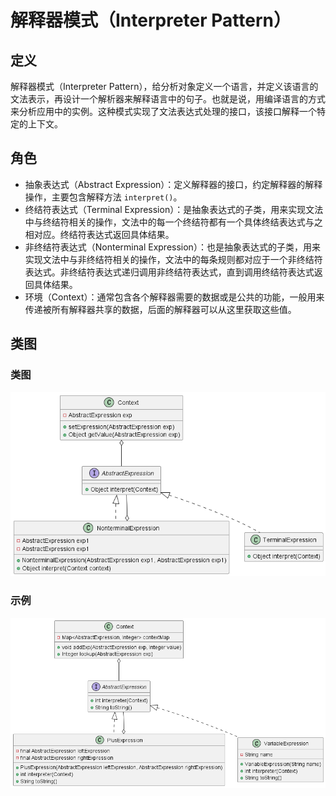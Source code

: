 # 解释器模式（Interpreter Pattern）

## 定义

解释器模式（Interpreter Pattern），给分析对象定义一个语言，并定义该语言的文法表示，再设计一个解析器来解释语言中的句子。也就是说，用编译语言的方式来分析应用中的实例。这种模式实现了文法表达式处理的接口，该接口解释一个特定的上下文。

## 角色

- 抽象表达式（Abstract Expression）：定义解释器的接口，约定解释器的解释操作，主要包含解释方法 ```interpret()```。
- 终结符表达式（Terminal Expression）：是抽象表达式的子类，用来实现文法中与终结符相关的操作，文法中的每一个终结符都有一个具体终结表达式与之相对应。终结符表达式返回具体结果。
- 非终结符表达式（Nonterminal Expression）：也是抽象表达式的子类，用来实现文法中与非终结符相关的操作，文法中的每条规则都对应于一个非终结符表达式。非终结符表达式递归调用非终结符表达式，直到调用终结符表达式返回具体结果。
- 环境（Context）：通常包含各个解释器需要的数据或是公共的功能，一般用来传递被所有解释器共享的数据，后面的解释器可以从这里获取这些值。

## 类图

### 类图

![解释器模式（Interpreter Pattern）](src/main/resources/static/diagram.png '解释器模式（Interpreter Pattern）')

### 示例

![解释器模式（Interpreter Pattern）](src/main/resources/static/diagram-demo.png '解释器模式（Interpreter Pattern）')
